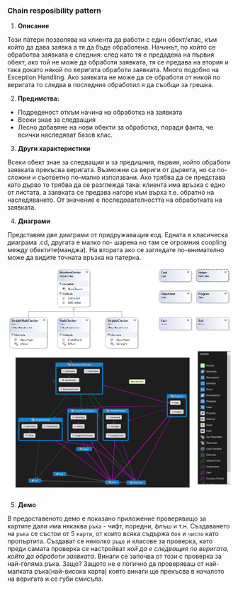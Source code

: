 ﻿### Chain resposibility pattern



1. **Описание**

 Този патерн позволява на клиента да работи с един обект/клас,
 към който да дава заявка а тя да бъде обработена. Начинът, по който се обработва
 заявката е следния: след като тя е предадена на първия обект, ако той не може да 
 обработи заявката, тя се предава на втория и така докато някой по веригата обработи заявката.
 Много подобно на Exception Handling. Ако заявката не може да се обработи от никой по веригата 
 то следва в последния обработил я да съобщи за грешка.

2. **Предимства:**
 * Подреденост откъм начина на обработка на заявката
 * Всеки знае за следващия
 * Лесно добавяне на нови обекти за обработка, поради факта, че всички наследяват базов клас.

3. **Други характеристики**
    
 Всеки обект знае за следващия и за предишния,
 първия, който обработи заявката прекъсва веригата.
 Възможни са вериги от дървета, но са по-сложни и съответно по-малко използвани.
 Ако трябва да се представа като дърво то трябва да се разглежда така:
 клиента има връзка с едно от листата, а заявката се предава нагоре към върха т.е. обратно на 
 наследяването. От значение е последователността на обработката на заявката.

4. **Диаграми**

 Представям две диаграми от придружаващия код. Едната е класическа диаграма .cd, другата е малко по-
 шарена но там се огромния coopling между обектите(манджа). На втората ако се загледате по-внимателно
 може да видите точната връзка на патерна. 
 
 ![Link1](https://raw.githubusercontent.com/M-Yankov/T-Academy/master/Homeworks/High-Quality-Code%202015/16.BehaviorialPatterns/ChainResponsibility/ClassDiagram1.png)
 ![Link2](https://raw.githubusercontent.com/M-Yankov/T-Academy/master/Homeworks/High-Quality-Code%202015/16.BehaviorialPatterns/ChainResponsibility/Diagrma.png)

5. **Демо**

 В предоставеното демо е показано приложение проверяващо за картите дали има някаква `ръка` - чифт,
 поредни, флъш и т.н. Създаването на `ръка` се състои от 5 `карти`, от които всяка съдържа `боя` и `число` като 
 пропъртита. Създават се няколко `ръце` и класове за проверка, като преди самата проверка се настройват *кой да е следващия
 по веригата, който да обработи заявката*. Винаги се започва от този с проверка за най-голяма ръка. Защо? Защото не 
 е логично да проверяваш от най-малката ръка(най-висока карта) която винаги ще прекъсва в началото на веригата и се губи смисъла.
